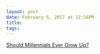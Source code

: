 ```yaml
---
layout: post
date: February 5, 2017 at 12:16PM
title:
tags:
--- 
```


[Should Millennials Ever Grow Up?](https://theawl.com/should-millennials-ever-grow-up-1061978b1712)